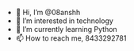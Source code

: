 - 👋 Hi, I’m @08anshh
- 👀 I’m interested in technology
- 🌱 I’m currently learning Python
- 📫 How to reach me, 8433292781

<!---
08anshh/08anshh is a ✨ special ✨ repository because its `README.md` (this file) appears on your GitHub profile.
You can click the Preview link to take a look at your changes.
--->
